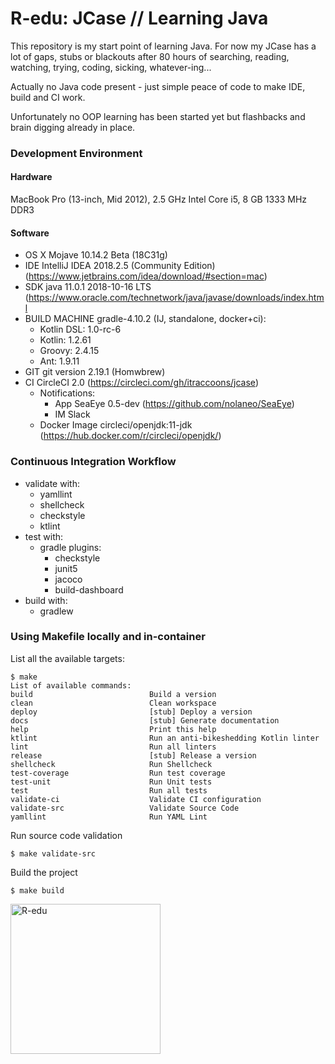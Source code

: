 # R-edu: JCase // Learning Java
This repository is my start point of learning Java.
For now my JCase has a lot of gaps, stubs or blackouts after 80 hours of
searching, reading, watching, trying, coding, sicking, whatever-ing...

Actually no Java code present - just simple peace of code to make IDE, build and CI work.

Unfortunately no OOP learning has been started yet but flashbacks and brain digging already in place.

### Development Environment

#### Hardware
MacBook Pro (13-inch, Mid 2012),  2.5 GHz Intel Core i5, 8 GB 1333 MHz DDR3	
	    
#### Software	
  * OS X Mojave 10.14.2 Beta (18C31g)
  * IDE IntelliJ IDEA 2018.2.5 (Community Edition) (https://www.jetbrains.com/idea/download/#section=mac)
  * SDK java 11.0.1 2018-10-16 LTS (https://www.oracle.com/technetwork/java/javase/downloads/index.html
  * BUILD MACHINE gradle-4.10.2 (IJ, standalone, docker+ci):
    * Kotlin DSL:   1.0-rc-6
    * Kotlin:       1.2.61
    * Groovy:       2.4.15
    * Ant:          1.9.11
  * GIT	git version 2.19.1 (Homwbrew)
  * CI CircleCI 2.0 (https://circleci.com/gh/itraccoons/jcase)
    * Notifications:
      * App SeaEye 0.5-dev (https://github.com/nolaneo/SeaEye)
      * IM Slack
    * Docker Image circleci/openjdk:11-jdk (https://hub.docker.com/r/circleci/openjdk/)

### Continuous Integration Workflow
  * validate with:
  	* yamllint
	* shellcheck
	* checkstyle
	* ktlint
  * test with:
    * gradle plugins:
      * checkstyle
      * junit5
      * jacoco
      * build-dashboard
  * build with:
	* gradlew

### Using Makefile locally and in-container
List all the available targets:

	$ make
    List of available commands:
    build                          Build a version
    clean                          Clean workspace
    deploy                         [stub] Deploy a version
    docs                           [stub] Generate documentation
    help                           Print this help
    ktlint                         Run an anti-bikeshedding Kotlin linter
    lint                           Run all linters
    release                        [stub] Release a version
    shellcheck                     Run Shellcheck
    test-coverage                  Run test coverage
    test-unit                      Run Unit tests
    test                           Run all tests
    validate-ci                    Validate CI configuration
    validate-src                   Validate Source Code
    yamllint                       Run YAML Lint

Run source code validation

	$ make validate-src

Build the project

	$ make build

<p align="left">
  <img src="https://scontent.fhrk1-1.fna.fbcdn.net/v/t1.0-9/43756480_1194500660718042_3407559282357436416_n.png?_nc_cat=105&_nc_ht=scontent.fhrk1-1.fna&oh=454789711c1d02145e22f8c492a421b5&oe=5C8A76E0" width="240" title="R-edu"
</p>
